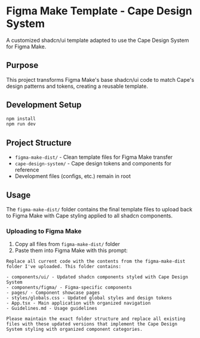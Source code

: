 # Figma Make Template - Cape Design System

A customized shadcn/ui template adapted to use the Cape Design System for Figma Make.

## Purpose

This project transforms Figma Make's base shadcn/ui code to match Cape's design patterns and tokens, creating a reusable template.

## Development Setup

```bash
npm install
npm run dev
```

## Project Structure

- `figma-make-dist/` - Clean template files for Figma Make transfer
- `cape-design-system/` - Cape design tokens and components for reference
- Development files (configs, etc.) remain in root

## Usage

The `figma-make-dist/` folder contains the final template files to upload back to Figma Make with Cape styling applied to all shadcn components.

### Uploading to Figma Make

1. Copy all files from `figma-make-dist/` folder
2. Paste them into Figma Make with this prompt:

```
Replace all current code with the contents from the figma-make-dist folder I've uploaded. This folder contains:

- components/ui/ - Updated shadcn components styled with Cape Design System
- components/figma/ - Figma-specific components  
- pages/ - Component showcase pages
- styles/globals.css - Updated global styles and design tokens
- App.tsx - Main application with organized navigation
- Guidelines.md - Usage guidelines

Please maintain the exact folder structure and replace all existing files with these updated versions that implement the Cape Design System styling with organized component categories.
``` 